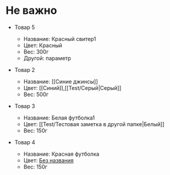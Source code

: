# Не важно

- Товар 5
    - Название: Красный свитер1
    - Цвет: Красный
    - Вес: 300г
    - Другой: параметр

- Товар 2
    - Название: [[Синие джинсы]]
    - Цвет: [[Синий]],[[Test/Серый|Серый]]
    - Вес: 500г

- Товар 3
    - Название: Белая футболка1
    - Цвет: [[Test/Тестовая заметка в другой папке|Белый]]
    - Вес: 150г

- Товар 4
    - Название: Красная футболка
    - Цвет: [Без названия](Без%20названия.md)
    - Вес: 150г 
